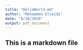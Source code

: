 ```yaml
---
title: "HelloWorld.md"
author: "Mohammed Elseidi"
date: "8/28/2020"
output: pdf_document
---
```



## This is a markdown file
